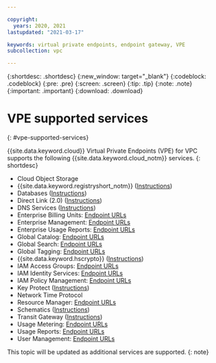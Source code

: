 ```yaml
---

copyright:
  years: 2020, 2021
lastupdated: "2021-03-17"

keywords: virtual private endpoints, endpoint gateway, VPE
subcollection: vpc

---
```


{:shortdesc: .shortdesc}
{:new_window: target="_blank"}
{:codeblock: .codeblock}
{:pre: .pre}
{:screen: .screen}
{:tip: .tip}
{:note: .note}
{:important: .important}
{:download: .download}

# VPE supported services
{: #vpe-supported-services}

{{site.data.keyword.cloud}} Virtual Private Endpoints (VPE) for VPC supports the following {{site.data.keyword.cloud_notm}} services.
{: shortdesc}

* Cloud Object Storage
* {{site.data.keyword.registryshort_notm}} ([Instructions](/docs/Registry?topic=Registry-registry_vpe))
* Databases ([Instructions](/docs/cloud-databases?topic=cloud-databases-vpes))
* Direct Link (2.0) ([Instructions](/docs/dl?topic=dl-vpe-for-ibm-cloud-direct-link))
* DNS Services ([Instructions](/docs/dns-svcs?topic=dns-svcs-vpe-for-dns-svcs#vpe-for-dns-svcs))
* Enterprise Billing Units: [Endpoint URLs](https://{DomainName}/apidocs/enterprise-apis/billing-unit#endpoint-urls)
* Enterprise Management: [Endpoint URLs](https://{DomainName}/apidocs/enterprise-apis/enterprise#endpoint-urls)
* Enterprise Usage Reports: [Endpoint URLs](https://{DomainName}/apidocs/enterprise-apis/resource-usage-reports#endpoint-urls)
* Global Catalog: [Endpoint URLs](https://{DomainName}/apidocs/resource-catalog/global-catalog#endpoint-url)
* Global Search: [Endpoint URLs](https://{DomainName}/apidocs/search#endpoint-url)
* Global Tagging: [Endpoint URLs](https://{DomainName}/apidocs/tagging#endpoint-url)
* {{site.data.keyword.hscrypto}} ([Instructions](/docs/hs-crypto?topic=hs-crypto-virtual-private-endpoints-for-vpc))
* IAM Access Groups: [Endpoint URLs](https://{DomainName}/apidocs/iam-access-groups#endpoint-urls)
* IAM Identity Services: [Endpoint URLs](https://{DomainName}/apidocs/iam-identity-token-api#endpoints)
* IAM Policy Management: [Endpoint URLs](https://{DomainName}/apidocs/iam-policy-management#endpoint-urls) 
* Key Protect ([Instructions](/docs/key-protect?topic=key-protect-virtual-private-endpoints))
* Network Time Protocol
* Resource Manager: [Endpoint URLs](https://{DomainName}/apidocs/resource-controller/resource-manager#endpoint-urls)
* Schematics ([Instructions](/docs/schematics?topic=schematics-private-endpoints#endpoint-setup))
* Transit Gateway ([Instructions](/docs/transit-gateway?topic=transit-gateway-vpe-for-ibm-cloud-transit-gateway))
* Usage Metering: [Endpoint URLs](https://{DomainName}/apidocs/usage-metering#endpoint)
* Usage Reports: [Endpoint URLs](https://{DomainName}/apidocs/metering-reporting#endpoint)
* User Management: [Endpoint URLs](https://{DomainName}/apidocs/user-management#endpoint-urls)

This topic will be updated as additional services are supported.
{: note}
